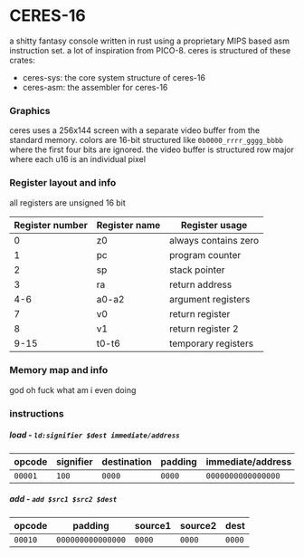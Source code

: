 # CERES-16
a shitty fantasy console written in rust using a proprietary MIPS based asm instruction set. a lot of inspiration from PICO-8. ceres is structured of these crates: 

- ceres-sys: the core system structure of ceres-16
- ceres-asm: the assembler for ceres-16

### Graphics

ceres uses a 256x144 screen with a separate video buffer from the standard memory. colors are 16-bit structured like `0b0000_rrrr_gggg_bbbb` where the first four bits are ignored. the video buffer is structured row major where each u16 is an individual pixel

### Register layout and info

all registers are unsigned 16 bit

| Register number | Register name | Register usage       |
| --------------- | ------------- | -------------------- |
| 0               | z0            | always contains zero |
| 1               | pc            | program counter      |
| 2               | sp            | stack pointer        |
| 3               | ra            | return address       |
| 4-6             | a0-a2         | argument registers   |
| 7               | v0            | return register      |
| 8               | v1            | return register 2    |
| 9-15            | t0-t6         | temporary registers  |

### Memory map and info

god oh fuck what am i even doing

### instructions

##### load - `ld:signifier $dest immediate/address`

| opcode  | signifier | destination | padding | immediate/address  |
| ------- | --------- | ----------- | ------- | ------------------ |
| `00001` | `100`     | `0000`      | `0000`  | `0000000000000000` |

##### add - `add $src1 $src2 $dest`

| opcode  | padding           | source1 | source2 | dest   |
| ------- | ----------------- | ------- | ------- | ------ |
| `00010` | `000000000000000` | `0000`  | `0000`  | `0000` |

